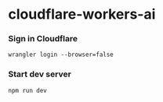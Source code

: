 # cloudflare-workers-ai

### Sign in Cloudflare

```console
wrangler login --browser=false
```

### Start dev server

```console
npm run dev
```
